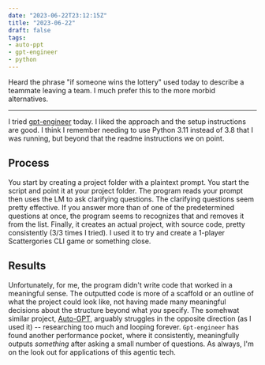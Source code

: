 ```yaml
---
date: "2023-06-22T23:12:15Z"
title: "2023-06-22"
draft: false
tags:
- auto-ppt
- gpt-engineer
- python
---
```


Heard the phrase "if someone wins the lottery" used today to describe a teammate leaving a team.
I much prefer this to the more morbid alternatives.

---

I tried [gpt-engineer](https://github.com/AntonOsika/gpt-engineer) today.
I liked the approach and the setup instructions are good.
I think I remember needing to use Python 3.11 instead of 3.8 that I was running, but beyond that the readme instructions we on point.

## Process

You start by creating a project folder with a plaintext prompt.
You start the script and point it at your project folder.
The program reads your prompt then uses the LM to ask clarifying questions.
The clarifying questions seem pretty effective.
If you answer more than of one of the predetermined questions at once, the program seems to recognizes that and removes it from the list.
Finally, it creates an actual project, with source code, pretty consistently (3/3 times I tried).
I used it to try and create a 1-player Scattergories CLI game or something close.

## Results

Unfortunately, for me, the program didn't write code that worked in a meaningful sense.
The outputted code is more of a scaffold or an outline of what the project could look like, not having made many meaningful decisions about the structure beyond what *you* specify.
The somehwat similar project, [Auto-GPT](https://github.com/Significant-Gravitas/Auto-GPT), arguably struggles in the opposite direction (as I used it) -- researching too much and looping forever.
`Gpt-engineer` has found another performance pocket, where it consistently, meaningfully outputs *something* after asking a small number of questions.
As always, I'm on the look out for applications of this agentic tech.
